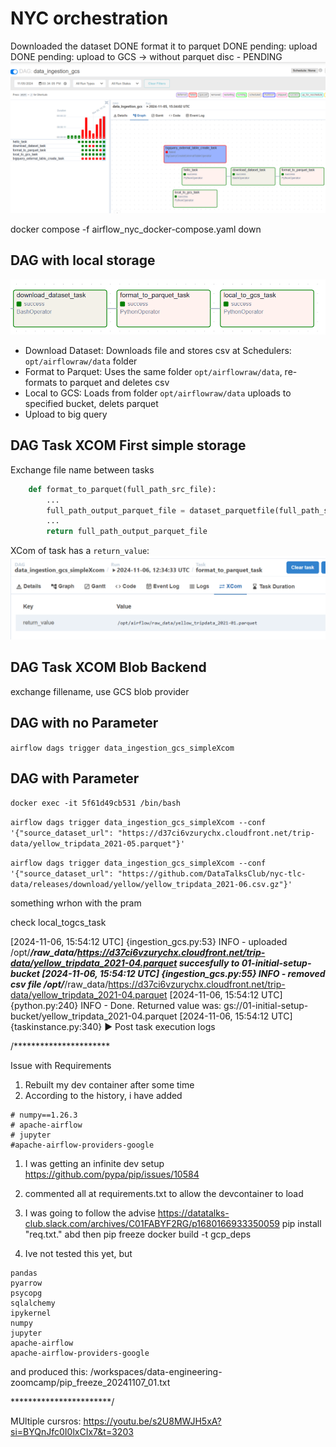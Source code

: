 # NYC orchestration

Downloaded the dataset DONE
format it to parquet DONE
pending: upload DONE
pending: upload to GCS -> without parquet disc - PENDING
![alt text](../../_resources/02-workflow-orchestration/airflow_nyc/readme.md/image.png)

docker compose -f airflow_nyc_docker-compose.yaml down

## DAG with local storage

![alt text](../../_resources/02-workflow-orchestration/airflow_nyc/readme.md/image-1.png)

* Download Dataset: Downloads file and stores csv at Schedulers: `opt/airflowraw/data` folder 
* Format to Parquet: Uses the same folder `opt/airflowraw/data`, re-formats to parquet and deletes csv
* Local to GCS: Loads from  folder `opt/airflowraw/data` uploads to specified bucket, delets parquet
* Upload to big query

## DAG Task XCOM First simple storage
Exchange file name between tasks

```python
    def format_to_parquet(full_path_src_file):
        ...    
        full_path_output_parquet_file = dataset_parquetfile(full_path_src_file)
        ...
        return full_path_output_parquet_file
```
XCom of task has a `return_value`:
![alt text](../../_resources/02-workflow-orchestration/airflow_nyc/readme.md/image-2.png)



## DAG Task XCOM Blob Backend
exchange fillename, use GCS blob provider


## DAG with no Parameter

`airflow dags trigger data_ingestion_gcs_simpleXcom`

## DAG with Parameter

`docker exec -it 5f61d49cb531 /bin/bash`

`airflow dags trigger data_ingestion_gcs_simpleXcom --conf '{"source_dataset_url": "https://d37ci6vzurychx.cloudfront.net/trip-data/yellow_tripdata_2021-05.parquet"}'`

`airflow dags trigger data_ingestion_gcs_simpleXcom --conf '{"source_dataset_url": "https://github.com/DataTalksClub/nyc-tlc-data/releases/download/yellow/yellow_tripdata_2021-06.csv.gz"}'`



something wrhon with the pram

check local_togcs_task


[2024-11-06, 15:54:12 UTC] {ingestion_gcs.py:53} INFO - uploaded /opt/***/raw_data/https://d37ci6vzurychx.cloudfront.net/trip-data/yellow_tripdata_2021-04.parquet succesfully to 01-initial-setup-bucket
[2024-11-06, 15:54:12 UTC] {ingestion_gcs.py:55} INFO - removed csv file /opt/***/raw_data/https://d37ci6vzurychx.cloudfront.net/trip-data/yellow_tripdata_2021-04.parquet
[2024-11-06, 15:54:12 UTC] {python.py:240} INFO - Done. Returned value was: gs://01-initial-setup-bucket/yellow_tripdata_2021-04.parquet
[2024-11-06, 15:54:12 UTC] {taskinstance.py:340} ▶ Post task execution logs





/**********************

Issue with Requirements
1. Rebuilt my dev container after some time
1. According to the history, i have added 
```
# numpy==1.26.3
# apache-airflow
# jupyter
#apache-airflow-providers-google
```
1. I was getting an infinite dev setup
https://github.com/pypa/pip/issues/10584

1. commented all at requirements.txt to allow the devcontainer to load

1. I was going to follow the advise https://datatalks-club.slack.com/archives/C01FABYF2RG/p1680166933350059
pip install "req.txt." 
abd then pip freeze
docker build -t gcp_deps 

1. Ive not tested this yet, but 
```
pandas
pyarrow
psycopg
sqlalchemy
ipykernel
numpy
jupyter
apache-airflow
apache-airflow-providers-google
```
and produced this:
/workspaces/data-engineering-zoomcamp/pip_freeze_20241107_01.txt

***********************/


MUltiple cursros:
https://youtu.be/s2U8MWJH5xA?si=BYQnJfc0I0lxCIx7&t=3203